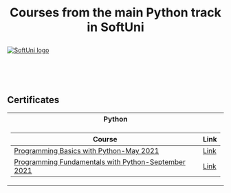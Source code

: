 # <p align="center"> Courses from the main Python track in SoftUni <p>


<a href="https://softuni.bg/trainings/courses" rel="Courses"> ![SoftUni logo][logo] </a>

[logo]: https://softuni.bg/content/images/svg-logos/software-university-logo.svg "Logo Title Text 2"

<br/>
<br/>
<br/>

<h2> Certificates </h2>

<table>

<tr>
  <th> Python </th>
</tr>

<tr>
<td>

| **Course**                                                            | **Link**                                                   |
| --------------------------------------------------------------------- | ---------------------------------------------------------- |
| <a href="https://softuni.bg/trainings/3401/programming-basics-with-python-may-2021" > Programming Basics with Python-May 2021 </a>| <a href="https://softuni.bg/certificates/details/107370/5e7ec35a"> Link</a> | 
| <a href="https://softuni.bg/trainings/3450/programming-fundamentals-with-python-september-2021"> Programming Fundamentals with Python-September 2021 </a> | <a href="blank"> Link</a> |
</td>


</table>


